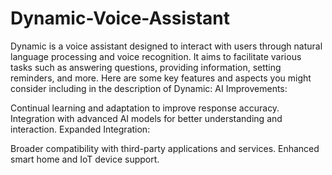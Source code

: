 # Dynamic-Voice-Assistant
Dynamic is a voice assistant designed to interact with users through natural language processing and voice recognition. It aims to facilitate various tasks such as answering questions, providing information, setting reminders, and more. Here are some key features and aspects you might consider including in the description of Dynamic:
AI Improvements:

Continual learning and adaptation to improve response accuracy.
Integration with advanced AI models for better understanding and interaction.
Expanded Integration:

Broader compatibility with third-party applications and services.
Enhanced smart home and IoT device support.
